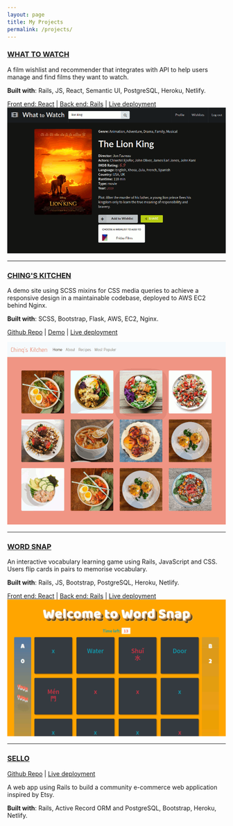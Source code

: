 ```yaml
---
layout: page
title: My Projects
permalink: /projects/
---
```


### [WHAT TO WATCH](http://wattowatch.netlify.com/)

A film wishlist and recommender that integrates with API to help users manage and find films they want to watch.

**Built with**: Rails, JS, React, Semantic UI, PostgreSQL, Heroku, Netlify.

[Front end: React](https://github.com/ching-wang/client-what-to-watch) \| [Back end: Rails](https://github.com/ching-wang/server-what-to-watch) \| [Live deployment](https://wattowatch.netlify.app/)
![What to Watch](/assets/img/what-to-watch.png)

---

### [CHING'S KITCHEN](http://chings-kitchen.ching-wang.io/)

A demo site using SCSS mixins for CSS media queries to achieve a responsive
design in a maintainable codebase, deployed to AWS EC2 behind Nginx.

**Built with**: SCSS, Bootstrap, Flask, AWS, EC2, Nginx.

[Github Repo](https://github.com/ching-wang/chings-kitchen) \| [Demo](https://youtu.be/cUMYWU7MLKA) \| [Live deployment](http://chings-kitchen.ching-wang.io/)

![Ching's Kitchen](/assets/img/chings-kitchen.png)

---

### [WORD SNAP](https://wordsnap.netlify.com/)

An interactive vocabulary learning game using Rails, JavaScript and CSS. Users
flip cards in pairs to memorise vocabulary.

**Built with**: Rails, JS, Bootstrap, PostgreSQL, Heroku, Netlify.

[Front end: React](https://github.com/ching-wang/word-snap-front-end) \| [Back end: Rails](https://github.com/siapankina/word_snap_backend) \| [Live deployment](https://wordsnap.netlify.app/)
![WordSnap](/assets/img/word-snap.png)

---

### [SELLO](https://sello-shop.herokuapp.com/)

[Github Repo](https://github.com/Harrison-Hughes/Sello) \| [Live deployment](https://sello-shop.herokuapp.com/)

A web app using Rails to build a community e-commerce web application inspired by Etsy.

**Built with**: Rails, Active Record ORM and PostgreSQL, Bootstrap, Heroku, Netlify.
